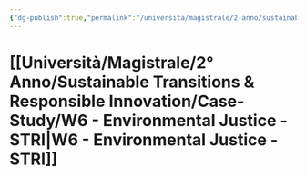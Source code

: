 ```yaml
---
{"dg-publish":true,"permalink":"/universita/magistrale/2-anno/sustainable-transitions-and-responsible-innovation/case-study/w6-environmental-justice-stri/"}
---
```



# [[Università/Magistrale/2° Anno/Sustainable Transitions & Responsible Innovation/Case-Study/W6 - Environmental Justice - STRI\|W6 - Environmental Justice - STRI]]

